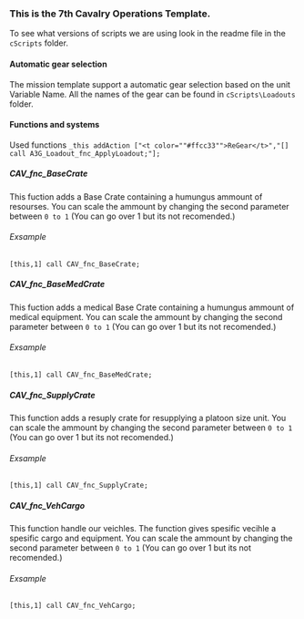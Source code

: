 ### This is the 7th Cavalry Operations Template.

To see what versions of scripts we are using look in the readme file in the `cScripts` folder.

#### Automatic gear selection
The mission template support a automatic gear selection based on the unit Variable Name.
All the names of the gear can be found in `cScripts\Loadouts` folder.


#### Functions and systems
Used functions
`_this addAction ["<t color=""#ffcc33"">ReGear</t>","[] call A3G_Loadout_fnc_ApplyLoadout;"];`

##### CAV_fnc_BaseCrate
This fuction adds a Base Crate containing a humungus ammount of resourses. You can scale the ammount by changing the second parameter between `0 to 1` (You can go over 1 but its not recomended.)
###### Exsample
```[this,1] call CAV_fnc_BaseCrate;```

##### CAV_fnc_BaseMedCrate
This fuction adds a medical Base Crate containing a humungus ammount of medical equipment. You can scale the ammount by changing the second parameter between `0 to 1` (You can go over 1 but its not recomended.)
###### Exsample
```[this,1] call CAV_fnc_BaseMedCrate;```

##### CAV_fnc_SupplyCrate
This function adds a resuply crate for resupplying a platoon size unit. You can scale the ammount by changing the second parameter between `0 to 1` (You can go over 1 but its not recomended.)
###### Exsample
```[this,1] call CAV_fnc_SupplyCrate;```

##### CAV_fnc_VehCargo
This function handle our veichles. The function gives spesific vecihle a spesific cargo and equipment. You can scale the ammount by changing the second parameter between `0 to 1` (You can go over 1 but its not recomended.)

###### Exsample
```[this,1] call CAV_fnc_VehCargo;```
